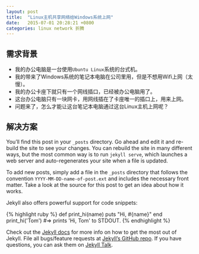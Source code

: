 ```yaml
---
layout: post
title:  "Linux主机共享网络给Windows系统上网"
date:   2015-07-01 20:28:21 +0800
categories: linux network 折腾
---
```


## 需求背景

* 我的办公电脑是一台使用`Ubuntu Linux`系统的台式机。
* 我的带来了Windows系统的笔记本电脑在公司里用，但是不想用Wifi上网（太慢）。
* 我的办公卡座下就只有一个网线插口，已经被办公电脑用了。
* 这台办公电脑只有一块网卡，用网线插在了卡座唯一的插口上，用来上网。
* 问题来了，怎么才能让这台笔记本电脑通过这台Linux主机上网呢？

## 解决方案

You’ll find this post in your `_posts` directory. Go ahead and edit it and re-build the site to see your changes. You can rebuild the site in many different ways, but the most common way is to run `jekyll serve`, which launches a web server and auto-regenerates your site when a file is updated.

To add new posts, simply add a file in the `_posts` directory that follows the convention `YYYY-MM-DD-name-of-post.ext` and includes the necessary front matter. Take a look at the source for this post to get an idea about how it works.

Jekyll also offers powerful support for code snippets:

{% highlight ruby %}
def print_hi(name)
  puts "Hi, #{name}"
end
print_hi('Tom')
#=> prints 'Hi, Tom' to STDOUT.
{% endhighlight %}

Check out the [Jekyll docs][jekyll-docs] for more info on how to get the most out of Jekyll. File all bugs/feature requests at [Jekyll’s GitHub repo][jekyll-gh]. If you have questions, you can ask them on [Jekyll Talk][jekyll-talk].

[jekyll-docs]: http://jekyllrb.com/docs/home
[jekyll-gh]:   https://github.com/jekyll/jekyll
[jekyll-talk]: https://talk.jekyllrb.com/
